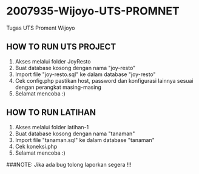 # 2007935-Wijoyo-UTS-PROMNET
Tugas UTS Proment Wijoyo

## HOW TO RUN UTS PROJECT

1. Akses melalui folder JoyResto
2. Buat database kosong dengan nama "joy-resto"
3. Import file "joy-resto.sql" ke dalam database "joy-resto"
4. Cek config.php pastikan host, password dan konfigurasi lainnya sesuai dengan perangkat masing-masing
5. Selamat mencoba :)

## HOW TO RUN LATIHAN
1. Akses melalui folder latihan-1
2. Buat database kosong dengan nama "tanaman"
3. Import file "tanaman.sql" ke dalam database "tanaman"
4. Cek koneksi.php
5. Selamat mencoba :)


###NOTE: Jika ada bug tolong laporkan segera !!!
